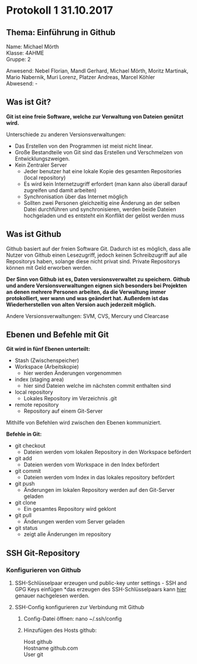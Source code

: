 # Protokoll 1 31.10.2017

## Thema: Einführung in Github

Name: Michael Mörth  
Klasse: 4AHME  
Gruppe: 2  

Anwesend: Nebel Florian, Mandl Gerhard, Michael Mörth, Moritz Martinak, Mario Nabernik, Muri Lorenz, Platzer Andreas, Marcel Köhler    
Abwesend: -

## Was ist Git?
**Git ist eine freie Software, welche zur Verwaltung von Dateien genützt wird.**

Unterschiede zu anderen Versionsverwaltungen:
* Das Erstellen von den Programmen ist meist nicht linear. 
* Große Bestandteile von Git sind das Erstellen und Verschmelzen von Entwicklungszweigen.
* Kein Zentraler Server
  * Jeder benutzer hat eine lokale Kopie des gesamten Repositories (local repository)
  * Es wird kein Internetzugriff erfordert (man kann also überall darauf zugreifen und damit arbeiten)
  * Synchronisation über das Internet möglich
  * Sollten zwei Personen gleichzeitig eine Änderung an der selben Datei durchführen und synchronisieren, werden beide Dateien hochgeladen und es entsteht ein Konflikt der gelöst werden muss

## Was ist Github
Github basiert auf der freien Software Git. Dadurch ist es möglich, dass alle Nutzer von Github einen Lesezugriff, jedoch keinen Schreibzugriff auf alle Repositorys haben, solange diese nicht privat sind. Private Repositorys können mit Geld erworben werden.

**Der Sinn von Github ist es, Daten versionsverwaltet zu speichern. Github und andere Versionsverwaltungen eignen sich besonders bei Projekten an denen mehrere Personen arbeiten, da die Verwaltung immer protokolliert, wer wann und was geändert hat. Außerdem ist das Wiederherstellen von alten Version auch jederzeit möglich.**

Andere Versionsverwaltungen: SVM, CVS, Mercury und Clearcase

## Ebenen und Befehle mit Git

**Git wird in fünf Ebenen unterteilt:**
* Stash (Zwischenspeicher)
* Workspace (Arbeitskopie) 
	* hier werden Änderungen vorgenommen 
* index (staging area)
	* hier sind Dateien welche im nächsten commit enthalten sind
* local repository
	* Lokales Repository im Verzeichnis .git
* remote repository
	* Repository auf einem Git-Server

Mithilfe von Befehlen wird zwischen den Ebenen kommuniziert.

**Befehle in Git:**
* git checkout
	* Dateien werden vom lokalen Repository in den Workspace befördert
* git add
	* Dateien werden vom Workspace in den Index befördert
* git commit
	* Dateien werden vom Index in das lokales repository befördert
* git push
	* Änderungen im lokalen Repository werden auf den Git-Server geladen
* git clone
	* Ein gesamtes Repository wird geklont
* git pull
	* Änderungen werden vom Server geladen
* git status
	* zeigt alle Änderungen im repository

## SSH Git-Repository

### Konfigurieren von Github 
1. SSH-Schlüsselpaar erzeugen und public-key unter settings - SSH and GPG Keys einfügen
*das erzeugen des SSH-Schlüsselpaars kann [hier](https://help.github.com/articles/connecting-to-github-with-ssh/) genauer nachgelesen werden.

2. SSH-Config konfigurieren zur Verbindung mit Github

	1. Config-Datei öffnen: nano ~/.ssh/config
	2. Hinzufügen des Hosts github:
		
		Host github  
			Hostname github.com  
			User git  
